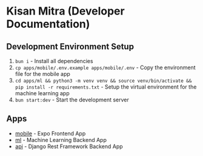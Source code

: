 # Kisan Mitra (Developer Documentation)


## Development Environment Setup

1. `bun i` - Install all dependencies
2. `cp apps/mobile/.env.example apps/mobile/.env` - Copy the environment file for the mobile app
3. `cd apps/ml && python3 -m venv venv && source venv/bin/activate && pip install -r requirements.txt` - Setup the virtual environment for the machine learning app
4. `bun start:dev` - Start the development server

## Apps
- [mobile](../apps/mobile/) - Expo Frontend App
- [ml](../apps/ml) - Machine Learning Backend App
- [api](../apps/api) - Django Rest Framework Backend App
